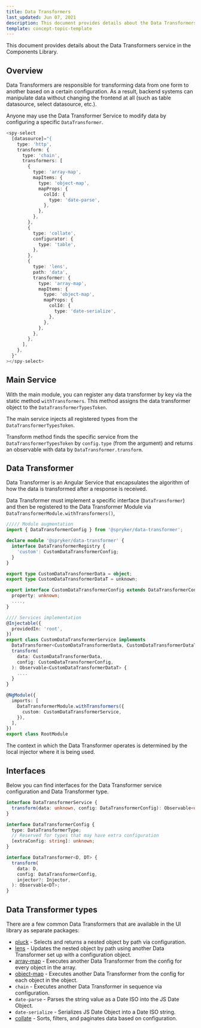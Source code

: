 ```yaml
---
title: Data Transformers
last_updated: Jun 07, 2021
description: This document provides details about the Data Transformers service in the Components Library.
template: concept-topic-template
---
```



This document provides details about the Data Transformers service in the Components Library.

## Overview

Data Transformers are responsible for transforming data from one form to another based on a certain configuration.
As a result, backend systems can manipulate data without changing the frontend at all (such as table datasource, select datasource, etc.).

Anyone may use the Data Transformer Service to modify data by configuring a specific `DataTransformer`.

```ts
<spy-select
  [datasource]="{
    type: 'http',
    transform: {
      type: 'chain',
      transformers: [
        {
          type: 'array-map',
          mapItems: {
            type: 'object-map',
            mapProps: {
              colId: {
                type: 'date-parse',
              },
            },
          },
        },
        {
          type: 'collate',
          configurator: {
            type: 'table',
          },
        },
        {
          type: 'lens',
          path: 'data',
          transformer: {
            type: 'array-map',
            mapItems: {
              type: 'object-map',
              mapProps: {
                colId: {
                  type: 'date-serialize',
                },
              },
            },
          },
        },
      ],
    },
  }"
></spy-select>
```

## Main Service

With the main module, you can register any data transformer by key via the static method `withTransformers`. This method assigns the data transformer object to the `DataTransformerTypesToken`.

The main service injects all registered types from the `DataTransformerTypesToken`.

Transform method finds the specific service from the `DataTransformerTypesToken` by `config.type` (from the argument) and returns an observable with data by `DataTransformer.transform`.

## Data Transformer

Data Transformer is an Angular Service that encapsulates the algorithm of how the data is transformed after a response is received.

Data Transformer must implement a specific interface (`DataTransformer`) and then be registered to the Data Transformer Module via `DataTransformerModule.withTransformers()`,

```ts
///// Module augmentation
import { DataTransformerConfig } from '@spryker/data-transformer';

declare module '@spryker/data-transformer' {
  interface DataTransformerRegistry {
    'custom': CustomDataTransformerConfig;
  }
}

export type CustomDataTransformerData = object;
export type CustomDataTransformerDataT = unknown;

export interface CustomDataTransformerConfig extends DataTransformerConfig {
  property: unknown;
  ....,
}

//// Services implementation
@Injectable({
  providedIn: 'root',
})
export class CustomDataTransformerService implements 
  DataTransformer<CustomDataTransformerData, CustomDataTransformerDataT> {
  transform(
    data: CustomDataTransformerData,
    config: CustomDataTransformerConfig,
  ): Observable<CustomDataTransformerDataT> {
    ....
  }
}

@NgModule({
  imports: [
    DataTransformerModule.withTransformers({
      custom: CustomDataTransformerService,
    }),
  ],
})
export class RootModule
```

The context in which the Data Transformer operates is determined by the local injector where it is being used.

## Interfaces

Below you can find interfaces for the Data Transformer service configuration and Data Transformer type.

```ts
interface DataTransformerService {
  transform(data: unknown, config: DataTransformerConfig): Observable<unknown>;
}

interface DataTransformerConfig {
  type: DataTransformerType;
  // Reserved for types that may have extra configuration
  [extraConfig: string]: unknown;
}

interface DataTransformer<D, DT> {
  transform(
    data: D,
    config: DataTransformerConfig,
    injector?: Injector,
  ): Observable<DT>;
}
```

## Data Transformer types

There are a few common Data Transformers that are available in the UI library as separate packages:

- [pluck](/docs/marketplace/dev/front-end/ui-components-library/data-transformers/pluck.html) - Selects and returns a nested object by path via configuration.
- [lens](/docs/marketplace/dev/front-end/ui-components-library/data-transformers/lens.html) - Updates the nested object by path using another Data Transformer set up with a configuration object.
- [array-map](/docs/marketplace/dev/front-end/ui-components-library/data-transformers/array-map.html) - Executes another Data Transformer from the config for every object in the array.
- [object-map](/docs/marketplace/dev/front-end/ui-components-library/data-transformers/object-map.html) - Executes another Data Transformer from the config for each object in the object.
- `chain` - Executes another Data Transformer in sequence via configuration.
- `date-parse` - Parses the string value as a Date ISO into the JS Date Object.
- `date-serialize` - Serializes JS Date Object into a Date ISO string.
- [collate](/docs/marketplace/dev/front-end/ui-components-library/data-transformers/collate.html) - Sorts, filters, and paginates data based on configuration.

